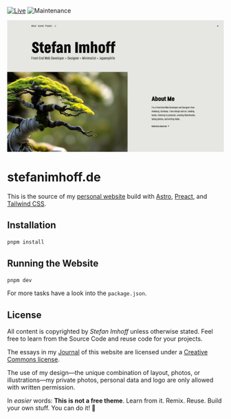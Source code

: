 [![Live](https://img.shields.io/badge/live-stefanimhoff.de-green.svg)](https://www.stefanimhoff.de/)
![Maintenance](https://img.shields.io/maintenance/yes/2025.svg)

![Preview of the website](public/assets/images/website-light.jpg)

# stefanimhoff.de

This is the source of my [personal website][si] build with [Astro], [Preact], and [Tailwind CSS].

## Installation

```sh
pnpm install
```

## Running the Website

```sh
pnpm dev
```

For more tasks have a look into the `package.json`.

## License

All content is copyrighted by _Stefan Imhoff_ unless otherwise stated. Feel free to learn from the Source Code and reuse code for your projects.

The essays in my [Journal] of this website are licensed under a [Creative Commons license].

The use of my design—the unique combination of layout, photos, or illustrations—my private photos, personal data and logo are only allowed with written permission.

In _easier_ words: **This is not a free theme**. Learn from it. Remix. Reuse. Build your own stuff. You can do it! 🤘

[creative commons license]: https://creativecommons.org/licenses/by-nc-sa/4.0/
[astro]: https://astro.build/
[tailwind css]: https://tailwindcss.com/
[preact]: https://preactjs.com/
[journal]: https://www.stefanimhoff.de/journal/
[si]: https://www.stefanimhoff.de/
